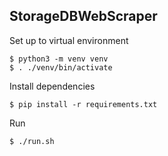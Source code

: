 ## StorageDBWebScraper

Set up to virtual environment


```
$ python3 -m venv venv
$ . ./venv/bin/activate
```

Install dependencies

```
$ pip install -r requirements.txt
```

Run

```
$ ./run.sh
```
